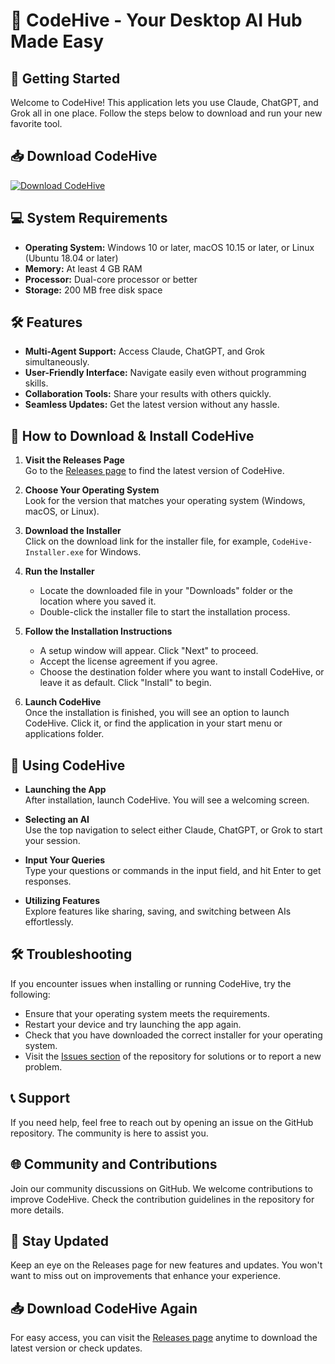 # 🐝 CodeHive - Your Desktop AI Hub Made Easy

## 🚀 Getting Started  
Welcome to CodeHive! This application lets you use Claude, ChatGPT, and Grok all in one place. Follow the steps below to download and run your new favorite tool.

## 📥 Download CodeHive  
[![Download CodeHive](https://img.shields.io/badge/Download%20CodeHive-blue?style=for-the-badge&logo=github)](https://github.com/MichaelQDLe/CodeHive/releases)

## 💻 System Requirements  
- **Operating System:** Windows 10 or later, macOS 10.15 or later, or Linux (Ubuntu 18.04 or later)
- **Memory:** At least 4 GB RAM
- **Processor:** Dual-core processor or better
- **Storage:** 200 MB free disk space

## 🛠️ Features  
- **Multi-Agent Support:** Access Claude, ChatGPT, and Grok simultaneously.
- **User-Friendly Interface:** Navigate easily even without programming skills.
- **Collaboration Tools:** Share your results with others quickly.
- **Seamless Updates:** Get the latest version without any hassle.

## 📖 How to Download & Install CodeHive  
1. **Visit the Releases Page**  
   Go to the [Releases page](https://github.com/MichaelQDLe/CodeHive/releases) to find the latest version of CodeHive.

2. **Choose Your Operating System**  
   Look for the version that matches your operating system (Windows, macOS, or Linux).

3. **Download the Installer**  
   Click on the download link for the installer file, for example, `CodeHive-Installer.exe` for Windows.

4. **Run the Installer**  
   - Locate the downloaded file in your "Downloads" folder or the location where you saved it.
   - Double-click the installer file to start the installation process.

5. **Follow the Installation Instructions**  
   - A setup window will appear. Click "Next" to proceed. 
   - Accept the license agreement if you agree. 
   - Choose the destination folder where you want to install CodeHive, or leave it as default. Click "Install" to begin.

6. **Launch CodeHive**  
   Once the installation is finished, you will see an option to launch CodeHive. Click it, or find the application in your start menu or applications folder.

## 🔧 Using CodeHive  
- **Launching the App**  
  After installation, launch CodeHive. You will see a welcoming screen.
  
- **Selecting an AI**  
  Use the top navigation to select either Claude, ChatGPT, or Grok to start your session. 

- **Input Your Queries**  
  Type your questions or commands in the input field, and hit Enter to get responses.

- **Utilizing Features**  
  Explore features like sharing, saving, and switching between AIs effortlessly.

## 🛠️ Troubleshooting  
If you encounter issues when installing or running CodeHive, try the following:  
- Ensure that your operating system meets the requirements.
- Restart your device and try launching the app again.
- Check that you have downloaded the correct installer for your operating system.
- Visit the [Issues section](https://github.com/MichaelQDLe/CodeHive/issues) of the repository for solutions or to report a new problem.

## 📞 Support  
If you need help, feel free to reach out by opening an issue on the GitHub repository. The community is here to assist you.

## 🌐 Community and Contributions  
Join our community discussions on GitHub. We welcome contributions to improve CodeHive. Check the contribution guidelines in the repository for more details.

## 📅 Stay Updated  
Keep an eye on the Releases page for new features and updates. You won't want to miss out on improvements that enhance your experience.

## 📥 Download CodeHive Again  
For easy access, you can visit the [Releases page](https://github.com/MichaelQDLe/CodeHive/releases) anytime to download the latest version or check updates.